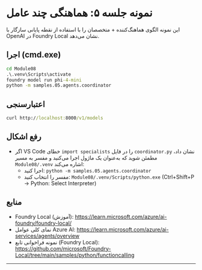 <!--
CO_OP_TRANSLATOR_METADATA:
{
  "original_hash": "4f786f5ea706270620f8e5dfb088e0c0",
  "translation_date": "2025-09-22T13:40:43+00:00",
  "source_file": "Module08/samples/05/README.md",
  "language_code": "fa"
}
-->
# نمونه جلسه ۵: هماهنگی چند عامل

این نمونه الگوی هماهنگ‌کننده + متخصصان را با استفاده از نقطه پایانی سازگار با OpenAI در Foundry Local نشان می‌دهد.

## اجرا (cmd.exe)
```cmd
cd Module08
.\.venv\Scripts\activate
foundry model run phi-4-mini
python -m samples.05.agents.coordinator
```

## اعتبارسنجی
```cmd
curl http://localhost:8000/v1/models
```

## رفع اشکال
- اگر VS Code خطای `import specialists` را در فایل `coordinator.py` نشان داد، مطمئن شوید که به‌عنوان یک ماژول اجرا می‌کنید و مفسر به مسیر `Module08/.venv` اشاره می‌کند:
	- اجرا کنید: `python -m samples.05.agents.coordinator`
	- مفسر را انتخاب کنید: `Module08/.venv/Scripts/python.exe` (Ctrl+Shift+P → Python: Select Interpreter)

## منابع
- Foundry Local (آموزش): https://learn.microsoft.com/azure/ai-foundry/foundry-local/
- نمای کلی عوامل Azure AI: https://learn.microsoft.com/azure/ai-services/agents/overview
- نمونه فراخوانی تابع (Foundry Local): https://github.com/microsoft/Foundry-Local/tree/main/samples/python/functioncalling

---


